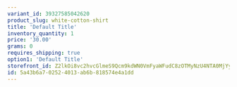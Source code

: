```yaml
---
variant_id: 39327585042620
product_slug: white-cotton-shirt
title: 'Default Title'
inventory_quantity: 1
price: '30.00'
grams: 0
requires_shipping: true
option1: 'Default Title'
storefront_id: Z2lkOi8vc2hvcGlmeS9Qcm9kdWN0VmFyaWFudC8zOTMyNzU4NTA0MjYyMA==
id: 5a43b6a7-0252-4013-ab6b-818574e4a1dd
---
```

